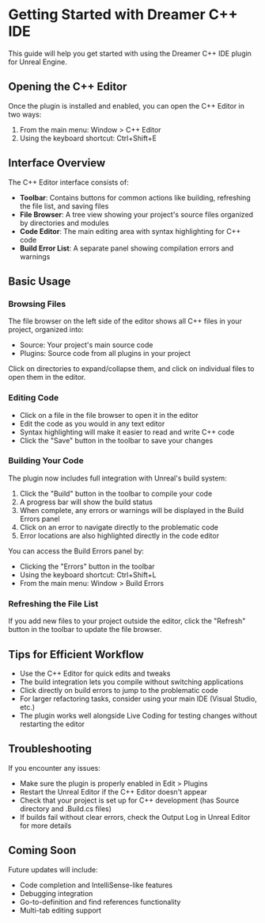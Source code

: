 # Getting Started with Dreamer C++ IDE

This guide will help you get started with using the Dreamer C++ IDE plugin for Unreal Engine.

## Opening the C++ Editor

Once the plugin is installed and enabled, you can open the C++ Editor in two ways:

1. From the main menu: Window > C++ Editor
2. Using the keyboard shortcut: Ctrl+Shift+E

## Interface Overview

The C++ Editor interface consists of:

- **Toolbar**: Contains buttons for common actions like building, refreshing the file list, and saving files
- **File Browser**: A tree view showing your project's source files organized by directories and modules
- **Code Editor**: The main editing area with syntax highlighting for C++ code
- **Build Error List**: A separate panel showing compilation errors and warnings

## Basic Usage

### Browsing Files

The file browser on the left side of the editor shows all C++ files in your project, organized into:
- Source: Your project's main source code
- Plugins: Source code from all plugins in your project

Click on directories to expand/collapse them, and click on individual files to open them in the editor.

### Editing Code

- Click on a file in the file browser to open it in the editor
- Edit the code as you would in any text editor
- Syntax highlighting will make it easier to read and write C++ code
- Click the "Save" button in the toolbar to save your changes

### Building Your Code

The plugin now includes full integration with Unreal's build system:

1. Click the "Build" button in the toolbar to compile your code
2. A progress bar will show the build status
3. When complete, any errors or warnings will be displayed in the Build Errors panel
4. Click on an error to navigate directly to the problematic code
5. Error locations are also highlighted directly in the code editor

You can access the Build Errors panel by:
- Clicking the "Errors" button in the toolbar
- Using the keyboard shortcut: Ctrl+Shift+L
- From the main menu: Window > Build Errors

### Refreshing the File List

If you add new files to your project outside the editor, click the "Refresh" button in the toolbar to update the file browser.

## Tips for Efficient Workflow

- Use the C++ Editor for quick edits and tweaks
- The build integration lets you compile without switching applications
- Click directly on build errors to jump to the problematic code
- For larger refactoring tasks, consider using your main IDE (Visual Studio, etc.)
- The plugin works well alongside Live Coding for testing changes without restarting the editor

## Troubleshooting

If you encounter any issues:
- Make sure the plugin is properly enabled in Edit > Plugins
- Restart the Unreal Editor if the C++ Editor doesn't appear
- Check that your project is set up for C++ development (has Source directory and .Build.cs files)
- If builds fail without clear errors, check the Output Log in Unreal Editor for more details

## Coming Soon

Future updates will include:
- Code completion and IntelliSense-like features
- Debugging integration
- Go-to-definition and find references functionality
- Multi-tab editing support